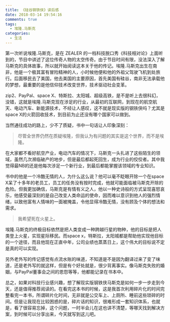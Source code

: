 ```yaml
---
title: 《硅谷钢铁侠》读后感
date: 2018-03-14 19:54:16
comments: true
tags:
  - 埃隆.马斯克
categories:
  - 生活
---
```


第一次听说埃隆.马斯克，是在 ZEALER 的一档科技脱口秀《科技相对论》上面听到的，节目中讲述了这位传奇人物的太空传奇。由于节目时间有限，没法深入了解马斯克的具体故事，所以就开始阅读这本关于他的传记。埃隆.马斯克出生在南非，他是一个极其富有冒险精神的人，小时候他便和他的外祖父驾驶飞机到处旅行。后面移民去了美国，他去美国的主要原因，首先美国有硅谷，南非无法承载他的梦想，最重要的是他信仰技术改变世界，技术驱动社会变革。
<!-- more -->
zip2、PayPal、space X、特斯拉、太阳城、超级高铁，是不是听上去很科幻，没错，这就是埃隆.马斯克现在涉足的行业，从最初的互联网，到现在的航空航天、电动汽车、新能源技术，不经让人感叹，这不就是现实版的钢铁侠吗？尤其是space X的火箭回收技术，到目前为止还没有哪个国家可以做到。

当然通往成功的路上，少不了质疑，书中一句话让人印象深刻：

> 尽管全世界仍然在质疑埃隆，但我认为有问题的其实是这个世界，而不是埃隆。

在大家都不看好航空产业，电动汽车的情况下，马斯克一头扎进了这些陌生的领域，虽然几次濒临破产的地步，但是最后都起死回生，成为行业的佼佼者。其中我觉得最NB的还是他每次涉足一个新行业，到最后都能掌握该领域的专业知识。

书中的他是一个冷酷无情的人，为什么这么说？他可以毫不眨眼开除一个在space X呆了十多年的老员工，员工的任务没有按时完成，他就可能面临被马斯克开除的危险。但我更加确信，马斯克是有情有义之人，他以一种史诗般的方式呈现喜怒哀乐，他感受最深刻的是自己改变人类命运的使命，因而难以意识到他人的强烈情绪，以致他富有人情味的一面被掩盖，令他显得冷酷无情，没有顾及个体的想法和需求。

> 我希望死在火星上。

埃隆.马斯克的终极目标依然是把人类变成一种跨越行星的物种，他的目标是把人类登上火星，实现星际移民。而space x，特斯拉，太阳城都是帮助他实现他目标的一个途径，而且他现在正直中年，公司业绩也蒸蒸日上，这个伟大的目标说不定是真的可以实现。

另外老外写的传记感觉有点流水账的味道，不知道是不是因为翻译过来了变了味道，还是老外写的就这样，但是有个好处就是，很少背离事实。像马斯克失败的婚姻，与PayPal董事会之间的恩怨等等，他都能记录在书本中。

总之，如果对科技行业感兴趣，想了解现实版钢铁侠马斯克是如何一步一步走到今天，还是值得推荐阅读的。在看完这本书的时候，这是我首次利用碎片化的时间完整看完一本书，所谓碎片化时间，无非就是公交车上、上厕所、睡前这些琐碎的时间。但是让我现在比较困惑的是，碎片话的知识，很难形成一套知识体系，也就是，看了很容易忘掉，这个问题，一时半会儿在这也讲不清楚，等哪天找到解决方案，到时候可以分享出来，今天就写到这儿吧。
